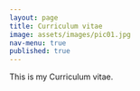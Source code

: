 ```yaml
---
layout: page
title: Curriculum vitae
image: assets/images/pic01.jpg
nav-menu: true
published: true
---
```

This is my Curriculum vitae. 